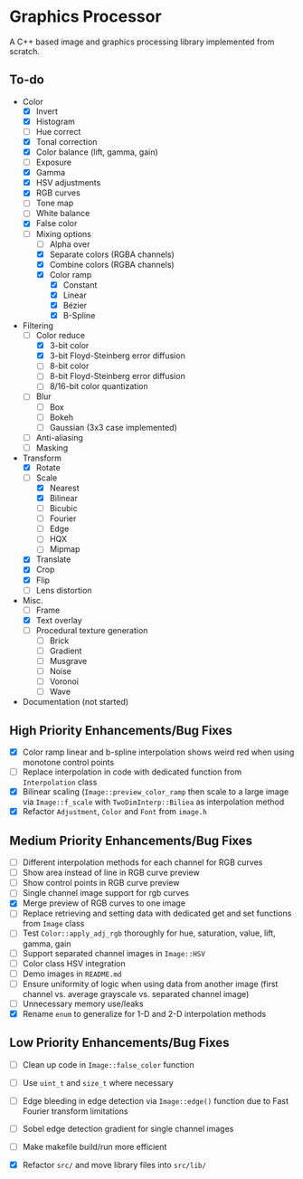 # Graphics Processor
A C++ based image and graphics processing library implemented from scratch.

## To-do
- Color
    - [x] Invert
    - [x] Histogram
    - [ ] Hue correct
    - [x] Tonal correction
    - [x] Color balance (lift, gamma, gain)
    - [ ] Exposure
    - [x] Gamma
    - [x] HSV adjustments
    - [x] RGB curves
    - [ ] Tone map
    - [ ] White balance
    - [x] False color
    - [ ] Mixing options
        - [ ] Alpha over
        - [x] Separate colors (RGBA channels)
        - [x] Combine colors (RGBA channels)
        - [x] Color ramp
            - [x] Constant
            - [x] Linear
            - [x] Bézier
            - [x] B-Spline
- Filtering
    - [ ] Color reduce
        - [x] 3-bit color
        - [x] 3-bit Floyd-Steinberg error diffusion
        - [ ] 8-bit color
        - [ ] 8-bit Floyd-Steinberg error diffusion
        - [ ] 8/16-bit color quantization
    - [ ] Blur
        - [ ] Box
        - [ ] Bokeh
        - [ ] Gaussian (3x3 case implemented)
    - [ ] Anti-aliasing
    - [ ] Masking
- Transform
    - [x] Rotate
    - [ ] Scale
        - [x] Nearest
        - [x] Bilinear
        - [ ] Bicubic
        - [ ] Fourier
        - [ ] Edge
        - [ ] HQX
        - [ ] Mipmap
    - [x] Translate
    - [x] Crop
    - [x] Flip
    - [ ] Lens distortion
- Misc.
    - [ ] Frame
    - [x] Text overlay
    - [ ] Procedural texture generation
        - [ ] Brick
        - [ ] Gradient
        - [ ] Musgrave
        - [ ] Noise
        - [ ] Voronoi
        - [ ] Wave
- Documentation (not started)

## High Priority Enhancements/Bug Fixes
- [x] Color ramp linear and b-spline interpolation shows weird red when using monotone control points
- [ ] Replace interpolation in code with dedicated function from `Interpolation` class
- [x] Bilinear scaling (`Image::preview_color_ramp` then scale to a large image via `Image::f_scale` with `TwoDimInterp::Biliea` as interpolation method
- [x] Refactor `Adjustment`, `Color` and `Font` from `image.h`

## Medium Priority Enhancements/Bug Fixes
- [ ] Different interpolation methods for each channel for RGB curves
- [ ] Show area instead of line in RGB curve preview
- [ ] Show control points in RGB curve preview
- [ ] Single channel image support for rgb curves
- [x] Merge preview of RGB curves to one image
- [ ] Replace retrieving and setting data with dedicated get and set functions from `Image` class
- [ ] Test `Color::apply_adj_rgb` thoroughly for hue, saturation, value, lift, gamma, gain
- [ ] Support separated channel images in `Image::HSV`
- [ ] Color class HSV integration
- [ ] Demo images in `README.md`
- [ ] Ensure uniformity of logic when using data from another image (first channel vs. average grayscale vs. separated channel image)
- [ ] Unnecessary memory use/leaks
- [x] Rename `enum` to generalize for 1-D and 2-D interpolation methods

## Low Priority Enhancements/Bug Fixes
- [ ] Clean up code in `Image::false_color` function
- [ ] Use `uint_t` and `size_t` where necessary
- [ ] Edge bleeding in edge detection via `Image::edge()` function due to Fast Fourier transform limitations
- [ ] Sobel edge detection gradient for single channel images
- [ ] Make makefile build/run more efficient
- [x] Refactor `src/` and move library files into `src/lib/`

